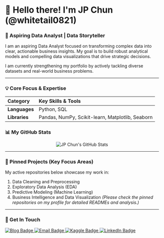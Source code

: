 # 👋 Hello there! I'm JP Chun (@whitetail0821)
### 🚀 Aspiring Data Analyst | Data Storyteller

I am an aspiring Data Analyst focused on transforming complex data into clear, actionable business insights. My goal is to build robust analytical models and compelling data visualizations that drive strategic decisions.

I am currently strengthening my portfolio by actively tackling diverse datasets and real-world business problems.

---

### 💡 Core Focus & Expertise

| Category | Key Skills & Tools |
| :--- | :--- |
| **Languages** | Python, SQL |
| **Libraries** | Pandas, NumPy, Scikit-learn, Matplotlib, Seaborn |

### 📊 My GitHub Stats
<p align="center">
  <img src="https://github-readme-stats.vercel.app/api?username=whitetail0821&show_icons=true&theme=default&hide_border=true&count_private=true" alt="JP Chun's GitHub Stats" />
</p>

---

### 📌 Pinned Projects (Key Focus Areas)

My active repositories below showcase my work in:
1. Data Cleaning and Preprocessing
2. Exploratory Data Analysis (EDA)
3. Predictive Modeling (Machine Learning)
4. Business Intelligence and Data Visualization
*(Please check the pinned repositories on my profile for detailed READMEs and analysis.)*
---

### 📧 Get In Touch

<a href="https://nomadpen.tistory.com/" target="_blank">
    <img src="https://img.shields.io/badge/Tistory%20Data%20Blog-3D5067?style=flat-square&logo=tistory&logoColor=white" alt="Blog Badge"/>
</a> 
<a href="mailto:lov2mind@gmail.com">
    <img src="https://img.shields.io/badge/Email-EA4335?style=flat-square&logo=gmail&logoColor=white" alt="Email Badge"/>
</a>
<a href="https://www.kaggle.com/jpchun" target="_blank">
    <img src="https://img.shields.io/badge/Kaggle-21B903?style=flat-square&logo=Kaggle&logoColor=white" alt="Kaggle Badge"/>
</a>
<a href="https://in.linkedin.com/in/jung-pil-chun-449981369" target="_blank">
    <img src="https://img.shields.io/badge/LinkedIn-0077B5?style=flat-square&logo=LinkedIn&logoColor=white" alt="LinkedIn Badge"/>
</a>
